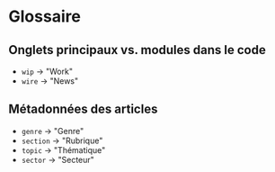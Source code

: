 # Glossaire

## Onglets principaux vs. modules dans le code

- `wip` -> "Work"
- `wire` -> "News"

## Métadonnées des articles

- `genre` -> "Genre"
- `section` -> "Rubrique"
- `topic` -> "Thématique"
- `sector` -> "Secteur"
